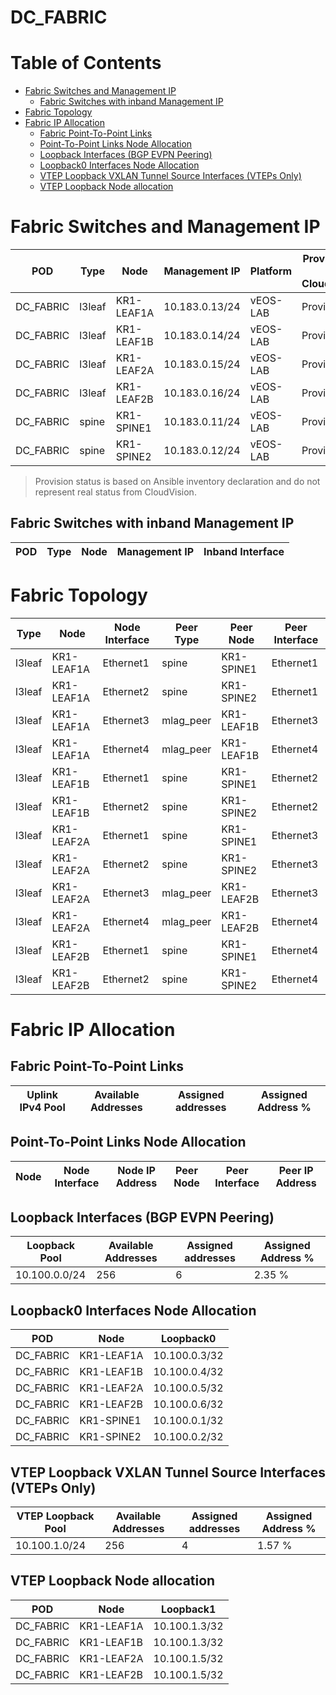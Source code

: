 # DC_FABRIC

# Table of Contents

- [Fabric Switches and Management IP](#fabric-switches-and-management-ip)
  - [Fabric Switches with inband Management IP](#fabric-switches-with-inband-management-ip)
- [Fabric Topology](#fabric-topology)
- [Fabric IP Allocation](#fabric-ip-allocation)
  - [Fabric Point-To-Point Links](#fabric-point-to-point-links)
  - [Point-To-Point Links Node Allocation](#point-to-point-links-node-allocation)
  - [Loopback Interfaces (BGP EVPN Peering)](#loopback-interfaces-bgp-evpn-peering)
  - [Loopback0 Interfaces Node Allocation](#loopback0-interfaces-node-allocation)
  - [VTEP Loopback VXLAN Tunnel Source Interfaces (VTEPs Only)](#vtep-loopback-vxlan-tunnel-source-interfaces-vteps-only)
  - [VTEP Loopback Node allocation](#vtep-loopback-node-allocation)

# Fabric Switches and Management IP

| POD | Type | Node | Management IP | Platform | Provisioned in CloudVision |
| --- | ---- | ---- | ------------- | -------- | -------------------------- |
| DC_FABRIC | l3leaf | KR1-LEAF1A | 10.183.0.13/24 | vEOS-LAB | Provisioned |
| DC_FABRIC | l3leaf | KR1-LEAF1B | 10.183.0.14/24 | vEOS-LAB | Provisioned |
| DC_FABRIC | l3leaf | KR1-LEAF2A | 10.183.0.15/24 | vEOS-LAB | Provisioned |
| DC_FABRIC | l3leaf | KR1-LEAF2B | 10.183.0.16/24 | vEOS-LAB | Provisioned |
| DC_FABRIC | spine | KR1-SPINE1 | 10.183.0.11/24 | vEOS-LAB | Provisioned |
| DC_FABRIC | spine | KR1-SPINE2 | 10.183.0.12/24 | vEOS-LAB | Provisioned |

> Provision status is based on Ansible inventory declaration and do not represent real status from CloudVision.

## Fabric Switches with inband Management IP
| POD | Type | Node | Management IP | Inband Interface |
| --- | ---- | ---- | ------------- | ---------------- |

# Fabric Topology

| Type | Node | Node Interface | Peer Type | Peer Node | Peer Interface |
| ---- | ---- | -------------- | --------- | ----------| -------------- |
| l3leaf | KR1-LEAF1A | Ethernet1 | spine | KR1-SPINE1 | Ethernet1 |
| l3leaf | KR1-LEAF1A | Ethernet2 | spine | KR1-SPINE2 | Ethernet1 |
| l3leaf | KR1-LEAF1A | Ethernet3 | mlag_peer | KR1-LEAF1B | Ethernet3 |
| l3leaf | KR1-LEAF1A | Ethernet4 | mlag_peer | KR1-LEAF1B | Ethernet4 |
| l3leaf | KR1-LEAF1B | Ethernet1 | spine | KR1-SPINE1 | Ethernet2 |
| l3leaf | KR1-LEAF1B | Ethernet2 | spine | KR1-SPINE2 | Ethernet2 |
| l3leaf | KR1-LEAF2A | Ethernet1 | spine | KR1-SPINE1 | Ethernet3 |
| l3leaf | KR1-LEAF2A | Ethernet2 | spine | KR1-SPINE2 | Ethernet3 |
| l3leaf | KR1-LEAF2A | Ethernet3 | mlag_peer | KR1-LEAF2B | Ethernet3 |
| l3leaf | KR1-LEAF2A | Ethernet4 | mlag_peer | KR1-LEAF2B | Ethernet4 |
| l3leaf | KR1-LEAF2B | Ethernet1 | spine | KR1-SPINE1 | Ethernet4 |
| l3leaf | KR1-LEAF2B | Ethernet2 | spine | KR1-SPINE2 | Ethernet4 |

# Fabric IP Allocation

## Fabric Point-To-Point Links

| Uplink IPv4 Pool | Available Addresses | Assigned addresses | Assigned Address % |
| ---------------- | ------------------- | ------------------ | ------------------ |

## Point-To-Point Links Node Allocation

| Node | Node Interface | Node IP Address | Peer Node | Peer Interface | Peer IP Address |
| ---- | -------------- | --------------- | --------- | -------------- | --------------- |

## Loopback Interfaces (BGP EVPN Peering)

| Loopback Pool | Available Addresses | Assigned addresses | Assigned Address % |
| ------------- | ------------------- | ------------------ | ------------------ |
| 10.100.0.0/24 | 256 | 6 | 2.35 % |

## Loopback0 Interfaces Node Allocation

| POD | Node | Loopback0 |
| --- | ---- | --------- |
| DC_FABRIC | KR1-LEAF1A | 10.100.0.3/32 |
| DC_FABRIC | KR1-LEAF1B | 10.100.0.4/32 |
| DC_FABRIC | KR1-LEAF2A | 10.100.0.5/32 |
| DC_FABRIC | KR1-LEAF2B | 10.100.0.6/32 |
| DC_FABRIC | KR1-SPINE1 | 10.100.0.1/32 |
| DC_FABRIC | KR1-SPINE2 | 10.100.0.2/32 |

## VTEP Loopback VXLAN Tunnel Source Interfaces (VTEPs Only)

| VTEP Loopback Pool | Available Addresses | Assigned addresses | Assigned Address % |
| --------------------- | ------------------- | ------------------ | ------------------ |
| 10.100.1.0/24 | 256 | 4 | 1.57 % |

## VTEP Loopback Node allocation

| POD | Node | Loopback1 |
| --- | ---- | --------- |
| DC_FABRIC | KR1-LEAF1A | 10.100.1.3/32 |
| DC_FABRIC | KR1-LEAF1B | 10.100.1.3/32 |
| DC_FABRIC | KR1-LEAF2A | 10.100.1.5/32 |
| DC_FABRIC | KR1-LEAF2B | 10.100.1.5/32 |
